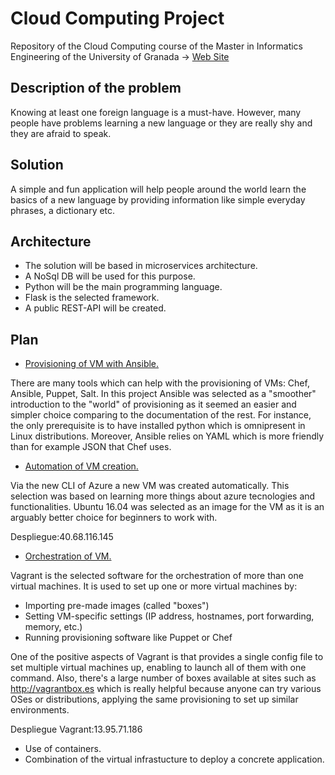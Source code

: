 Cloud Computing Project 
======

Repository of the Cloud Computing course of the Master in Informatics Engineering of the University of Granada -> [Web Site](https://akourts.github.io/Project_CC/) 

## Description of the problem

Knowing at least one foreign language is a must-have. However, many people have problems learning a new language or they are really shy and they are afraid to speak.

## Solution

A simple and fun application will help people around the world learn the basics of a new language by providing information like simple everyday phrases, a dictionary etc.

## Architecture

- The solution will be based in microservices architecture.
- A NoSql DB will be used for this purpose.
- Python will be the main programming language.
- Flask is the selected framework.
- A public REST-API will be created.

## Plan

* [Provisioning of VM with Ansible.](https://github.com/AKourts/Project_CC/tree/master/provision/ansible) 

There are many tools which can help with the provisioning of VMs: Chef, Ansible, Puppet, Salt. In this project Ansible was selected as a "smoother" introduction to the "world" of provisioning as it seemed an easier and simpler choice comparing to the documentation of the rest. For instance, the only prerequisite is to have installed python which is omnipresent in Linux distributions. Moreover, Ansible relies on YAML which is more friendly than for example JSON that Chef uses.

* [Automation of VM creation.](https://github.com/AKourts/Project_CC/tree/master/automation/README.md) 

Via the new CLI of Azure a new VM was created automatically. This selection was based on learning more things about azure tecnologies and functionalities. Ubuntu 16.04 was selected as an image for the VM as it is an arguably better choice for beginners to work with.

Despliegue:40.68.116.145

* [Orchestration of VM.](https://github.com/AKourts/Project_CC/tree/master/orchestration/README.md)

Vagrant is the selected software for the orchestration of more than one virtual machines. It is used to set up one or more virtual machines by:

  - Importing pre-made images (called "boxes")
  - Setting VM-specific settings (IP address, hostnames, port forwarding, memory, etc.)
  - Running provisioning software like Puppet or Chef

One of the positive aspects of Vagrant is that provides a single config file to set multiple virtual machines up, enabling to launch all of them with one command. Also, there's a large number of boxes available at sites such as http://vagrantbox.es which is really helpful because anyone can try various OSes or distributions, applying the same provisioning to set up similar environments.

Despliegue Vagrant:13.95.71.186

* Use of containers.
* Combination of the virtual infrastucture to deploy a concrete application.

